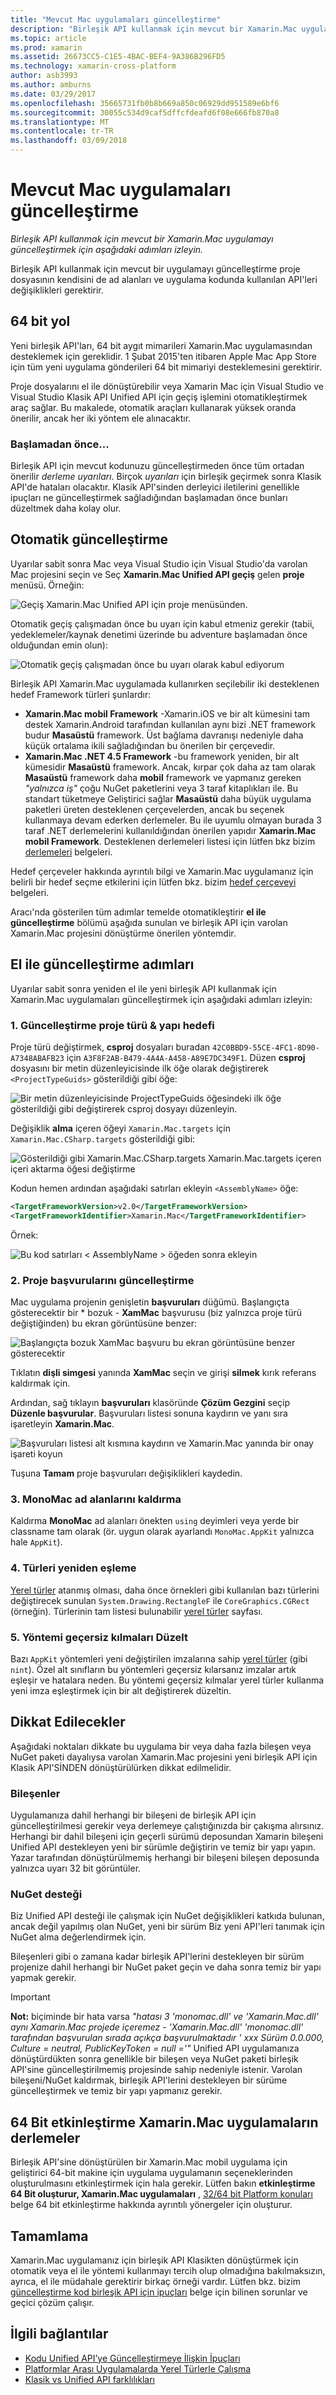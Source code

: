 ```yaml
---
title: "Mevcut Mac uygulamaları güncelleştirme"
description: "Birleşik API kullanmak için mevcut bir Xamarin.Mac uygulamayı güncelleştirmek için aşağıdaki adımları izleyin."
ms.topic: article
ms.prod: xamarin
ms.assetid: 26673CC5-C1E5-4BAC-BEF4-9A386B296FD5
ms.technology: xamarin-cross-platform
author: asb3993
ms.author: amburns
ms.date: 03/29/2017
ms.openlocfilehash: 35665731fb0b8b669a850c06929dd951589e6bf6
ms.sourcegitcommit: 30055c534d9caf5dffcfdeafd6f08e666fb870a8
ms.translationtype: MT
ms.contentlocale: tr-TR
ms.lasthandoff: 03/09/2018
---
```

# <a name="updating-existing-mac-apps"></a>Mevcut Mac uygulamaları güncelleştirme

_Birleşik API kullanmak için mevcut bir Xamarin.Mac uygulamayı güncelleştirmek için aşağıdaki adımları izleyin._

Birleşik API kullanmak için mevcut bir uygulamayı güncelleştirme proje dosyasının kendisini de ad alanları ve uygulama kodunda kullanılan API'leri değişiklikleri gerektirir.

## <a name="the-road-to-64-bits"></a>64 bit yol

Yeni birleşik API'ları, 64 bit aygıt mimarileri Xamarin.Mac uygulamasından desteklemek için gereklidir. 1 Şubat 2015'ten itibaren Apple Mac App Store için tüm yeni uygulama gönderileri 64 bit mimariyi desteklemesini gerektirir.

Proje dosyalarını el ile dönüştürebilir veya Xamarin Mac için Visual Studio ve Visual Studio Klasik API Unified API için geçiş işlemini otomatikleştirmek araç sağlar. Bu makalede, otomatik araçları kullanarak yüksek oranda önerilir, ancak her iki yöntem ele alınacaktır.

### <a name="before-you-start"></a>Başlamadan önce...

Birleşik API için mevcut kodunuzu güncelleştirmeden önce tüm ortadan önerilir *derleme uyarıları*. Birçok *uyarıları* için birleşik geçirmek sonra Klasik API'de hataları olacaktır. Klasik API'sinden derleyici iletilerini genellikle ipuçları ne güncelleştirmek sağladığından başlamadan önce bunları düzeltmek daha kolay olur.

## <a name="automated-updating"></a>Otomatik güncelleştirme

Uyarılar sabit sonra Mac veya Visual Studio için Visual Studio'da varolan Mac projesini seçin ve Seç **Xamarin.Mac Unified API geçiş** gelen **proje** menüsü. Örneğin:

![](updating-mac-apps-images/beta-tool1.png "Geçiş Xamarin.Mac Unified API için proje menüsünden.")

Otomatik geçiş çalışmadan önce bu uyarı için kabul etmeniz gerekir (tabii, yedeklemeler/kaynak denetimi üzerinde bu adventure başlamadan önce olduğundan emin olun):

![](updating-mac-apps-images/migrate01.png "Otomatik geçiş çalışmadan önce bu uyarı olarak kabul ediyorum")

Birleşik API Xamarin.Mac uygulamada kullanırken seçilebilir iki desteklenen hedef Framework türleri şunlardır:

- **Xamarin.Mac mobil Framework** -Xamarin.iOS ve bir alt kümesini tam destek Xamarin.Android tarafından kullanılan aynı bizi .NET framework budur **Masaüstü** framework. Üst bağlama davranışı nedeniyle daha küçük ortalama ikili sağladığından bu önerilen bir çerçevedir.
- **Xamarin.Mac .NET 4.5 Framework** -bu framework yeniden, bir alt kümesidir **Masaüstü** framework. Ancak, kırpar çok daha az tam olarak **Masaüstü** framework daha **mobil** framework ve yapmanız gereken _"yalnızca iş"_ çoğu NuGet paketlerini veya 3 taraf kitaplıkları ile. Bu standart tüketmeye Geliştirici sağlar **Masaüstü** daha büyük uygulama paketleri üreten desteklenen çerçevelerden, ancak bu seçenek kullanmaya devam ederken derlemeler. Bu ile uyumlu olmayan burada 3 taraf .NET derlemelerini kullanıldığından önerilen yapıdır **Xamarin.Mac mobil Framework**. Desteklenen derlemeleri listesi için lütfen bkz bizim [derlemeleri](~/cross-platform/internals/available-assemblies.md) belgeleri.

Hedef çerçeveler hakkında ayrıntılı bilgi ve Xamarin.Mac uygulamanız için belirli bir hedef seçme etkilerini için lütfen bkz. bizim [hedef çerçeveyi](~/mac/platform/target-framework.md) belgeleri. 

Aracı'nda gösterilen tüm adımlar temelde otomatikleştirir **el ile güncelleştirme** bölümü aşağıda sunulan ve birleşik API için varolan Xamarin.Mac projesini dönüştürme önerilen yöntemdir.

## <a name="steps-to-update-manually"></a>El ile güncelleştirme adımları

Uyarılar sabit sonra yeniden el ile yeni birleşik API kullanmak için Xamarin.Mac uygulamaları güncelleştirmek için aşağıdaki adımları izleyin:

### <a name="1-update-project-type--build-target"></a>1. Güncelleştirme proje türü & yapı hedefi

Proje türü değiştirmek, **csproj** dosyaları buradan `42C0BBD9-55CE-4FC1-8D90-A7348ABAFB23` için `A3F8F2AB-B479-4A4A-A458-A89E7DC349F1`. Düzen **csproj** dosyasını bir metin düzenleyicisinde ilk öğe olarak değiştirerek `<ProjectTypeGuids>` gösterildiği gibi öğe:

![](updating-mac-apps-images/csproj.png "Bir metin düzenleyicisinde ProjectTypeGuids öğesindeki ilk öğe gösterildiği gibi değiştirerek csproj dosyayı düzenleyin.")

Değişiklik **alma** içeren öğeyi `Xamarin.Mac.targets` için `Xamarin.Mac.CSharp.targets` gösterildiği gibi:

![](updating-mac-apps-images/csproj2.png "Gösterildiği gibi Xamarin.Mac.CSharp.targets Xamarin.Mac.targets içeren içeri aktarma öğesi değiştirme")

Kodun hemen ardından aşağıdaki satırları ekleyin `<AssemblyName>` öğe:

```xml
<TargetFrameworkVersion>v2.0</TargetFrameworkVersion>
<TargetFrameworkIdentifier>Xamarin.Mac</TargetFrameworkIdentifier>

```

Örnek:

![](updating-mac-apps-images/csproj3.png "Bu kod satırları < AssemblyName > öğeden sonra ekleyin")

### <a name="2-update-project-references"></a>2. Proje başvurularını güncelleştirme

Mac uygulama projenin genişletin **başvuruları** düğümü. Başlangıçta gösterecektir bir * bozuk - **XamMac** başvurusu (biz yalnızca proje türü değiştiğinden) bu ekran görüntüsüne benzer:

![](updating-mac-apps-images/references.png "Başlangıçta bozuk XamMac başvuru bu ekran görüntüsüne benzer gösterecektir")

Tıklatın **dişli simgesi** yanında **XamMac** seçin ve girişi **silmek** kırık referans kaldırmak için.

Ardından, sağ tıklayın **başvuruları** klasöründe **Çözüm Gezgini** seçip **Düzenle başvurular**. Başvuruları listesi sonuna kaydırın ve yanı sıra işaretleyin **Xamarin.Mac**.

![](updating-mac-apps-images/references2.png "Başvuruları listesi alt kısmına kaydırın ve Xamarin.Mac yanında bir onay işareti koyun")

Tuşuna **Tamam** proje başvuruları değişiklikleri kaydedin.

### <a name="3-remove-monomac-from-namespaces"></a>3. MonoMac ad alanlarını kaldırma

Kaldırma **MonoMac** ad alanları önekten `using` deyimleri veya yerde bir classname tam olarak (ör. uygun olarak ayarlandı `MonoMac.AppKit` yalnızca hale `AppKit`).

### <a name="4-remap-types"></a>4. Türleri yeniden eşleme

[Yerel türler](~/cross-platform/macios/nativetypes.md) atanmış olması, daha önce örnekleri gibi kullanılan bazı türlerini değiştirecek sunulan `System.Drawing.RectangleF` ile `CoreGraphics.CGRect` (örneğin). Türlerinin tam listesi bulunabilir [yerel türler](~/cross-platform/macios/nativetypes.md) sayfası.

### <a name="5-fix-method-overrides"></a>5. Yöntemi geçersiz kılmaları Düzelt

Bazı `AppKit` yöntemleri yeni değiştirilen imzalarına sahip [yerel türler](~/cross-platform/macios/nativetypes.md) (gibi `nint`). Özel alt sınıfların bu yöntemleri geçersiz kılarsanız imzalar artık eşleşir ve hatalara neden. Bu yöntemi geçersiz kılmalar yerel türler kullanma yeni imza eşleştirmek için bir alt değiştirerek düzeltin. 

## <a name="considerations"></a>Dikkat Edilecekler

Aşağıdaki noktaları dikkate bu uygulama bir veya daha fazla bileşen veya NuGet paketi dayalıysa varolan Xamarin.Mac projesini yeni birleşik API için Klasik API'SİNDEN dönüştürülürken dikkat edilmelidir. 

### <a name="components"></a>Bileşenler

Uygulamanıza dahil herhangi bir bileşeni de birleşik API için güncelleştirilmesi gerekir veya derlemeye çalıştığınızda bir çakışma alırsınız. Herhangi bir dahil bileşeni için geçerli sürümü deposundan Xamarin bileşeni Unified API destekleyen yeni bir sürümle değiştirin ve temiz bir yapı yapın. Yazar tarafından dönüştürülmemiş herhangi bir bileşeni bileşen deposunda yalnızca uyarı 32 bit görüntüler.

### <a name="nuget-support"></a>NuGet desteği

Biz Unified API desteği ile çalışmak için NuGet değişiklikleri katkıda bulunan, ancak değil yapılmış olan NuGet, yeni bir sürüm Biz yeni API'leri tanımak için NuGet alma değerlendirmek için. 

Bileşenleri gibi o zamana kadar birleşik API'lerini destekleyen bir sürüm projenize dahil herhangi bir NuGet paket geçin ve daha sonra temiz bir yapı yapmak gerekir.

> [!IMPORTANT]
> **Not:** biçiminde bir hata varsa _"hatası 3 'monomac.dll' ve 'Xamarin.Mac.dll' aynı Xamarin.Mac projede içeremez - 'Xamarin.Mac.dll' 'monomac.dll' tarafından başvurulan sırada açıkça başvurulmaktadır ' xxx Sürüm 0.0.000, Culture = neutral, PublicKeyToken = null ='"_ Unified API uygulamanıza dönüştürdükten sonra genellikle bir bileşen veya NuGet paketi birleşik API'sine güncelleştirilmemiş projesinde sahip nedeniyle istenir. Varolan bileşeni/NuGet kaldırmak, birleşik API'lerini destekleyen bir sürüme güncelleştirmek ve temiz bir yapı yapmanız gerekir.

## <a name="enabling-64-bit-builds-of-xamarinmac-apps"></a>64 Bit etkinleştirme Xamarin.Mac uygulamaların derlemeler

Birleşik API'sine dönüştürülen bir Xamarin.Mac mobil uygulama için geliştirici 64-bit makine için uygulama uygulamanın seçeneklerinden oluşturulmasını etkinleştirmek için hala gerekir. Lütfen bakın **etkinleştirme 64 Bit oluşturur, Xamarin.Mac uygulamaları** , [32/64 bit Platform konuları](~/cross-platform/macios/32-and-64/index.md) belge 64 bit etkinleştirme hakkında ayrıntılı yönergeler için oluşturur.
    
## <a name="finishing-up"></a>Tamamlama

Xamarin.Mac uygulamanız için birleşik API Klasikten dönüştürmek için otomatik veya el ile yöntemi kullanmayı tercih olup olmadığına bakılmaksızın, ayrıca, el ile müdahale gerektirir birkaç örneği vardır. Lütfen bkz. bizim [güncelleştirme kod birleşik API için ipuçları](~/cross-platform/macios/unified/updating-tips.md) belge için bilinen sorunlar ve geçici çözüm çalışır.

## <a name="related-links"></a>İlgili bağlantılar

- [Kodu Unified API’ye Güncelleştirmeye İlişkin İpuçları](~/cross-platform/macios/unified/updating-tips.md)
- [Platformlar Arası Uygulamalarda Yerel Türlerle Çalışma](~/cross-platform/macios/native-types-cross-platform.md)
- [Klasik vs Unified API farklılıkları](https://developer.xamarin.com/releases/ios/api_changes/classic-vs-unified-8.6.0/)
